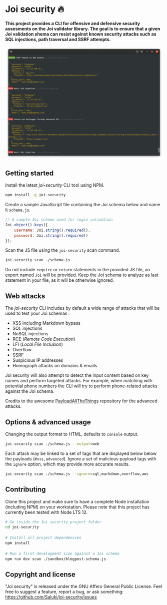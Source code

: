 # Joi security 🔥

**This project provides a CLI for offensive and defensive security assesments on the Joi validator library. The goal is to ensure that a given Joi validation shema can resist against known security attacks such as SQL injections, path traversal and SSRF attempts.**

<p align="center">
  <img src="https://raw.githubusercontent.com/Saluki/joi-security/master/docs/joi-security-results-v1.png">
</p>

## Getting started

Install the latest *joi-security* CLI tool using NPM.

```bash
npm install -g joi-security
```

Create a sample JavaScript file containing the Joi schema below and name it `schema.js`.

```js
// A sample Joi schema used for login validation
Joi.object().keys({
    username: Joi.string().required(),
    password: Joi.string().required()
});
```

Scan the JS file using the `joi-security` scan command.

```bash
joi-security scan ./schema.js
```

Do not include `require` or `return` statements in the provided JS file, an export named `Joi` will be provided. Keep the Joi schema to analyze as last statement in your file, as it will be otherwise ignored.

## Web attacks

The *joi-security* CLI includes by default a wide range of attacks that will be used to test your Joi schemas :

* XSS including Markdown bypass
* SQL injections
* NoSQL injections
* RCE (*Remote Code Execution*)
* LFI (*Local File Inclusion*)
* Overflow
* SSRF
* Suspicious IP addresses
* Homograph attacks on domains & emails

Joi security will also attempt to detect the input content based on key names and perform targeted attacks. For example, when matching with potential phone numbers the CLI will try to perform phone-related attacks against the Joi schema.

Credits to the awesome [PayloadAllTheThings](https://github.com/swisskyrepo/PayloadsAllTheThings/) repository for the advanced attacks.

## Options & advanced usage

Changing the output format to HTML, defaults to `console` output.

```bash
joi-security scan ./schema.js --output=web
```

Each attack may be linked to a set of tags that are displayed below below the payloads (`#xss,advanced`). Ignore a set of malicious payload tags with the `ignore` option, which may provide more accurate results.

```bash
joi-security scan ./schema.js --ignore=sql,markdown,overflow,aws
```

## Contributing

Clone this project and make sure to have a complete Node installation (including NPM) on your workstation. Please note that this project has currently been tested with Node LTS 12.

```bash
# Go inside the Joi security project folder
cd joi-security

# Install all project dependencies
npm install

# Run a first development scan against a Joi schema
npm run dev scan ./sandbox/blogpost-schema.js
```

## Copyright and license

"Joi security" is released under the GNU Affero General Public License. Feel free to suggest a feature, report a bug, or ask something: https://github.com/Saluki/joi-security/issues
